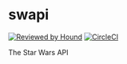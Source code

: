 # swapi

[![Reviewed by Hound](https://img.shields.io/badge/Reviewed_by-Hound-8E64B0.svg)](https://houndci.com)
[![CircleCI](https://circleci.com/gh/allebd/swapi.svg?style=svg)](https://circleci.com/gh/allebd/swapi)

The Star Wars API
